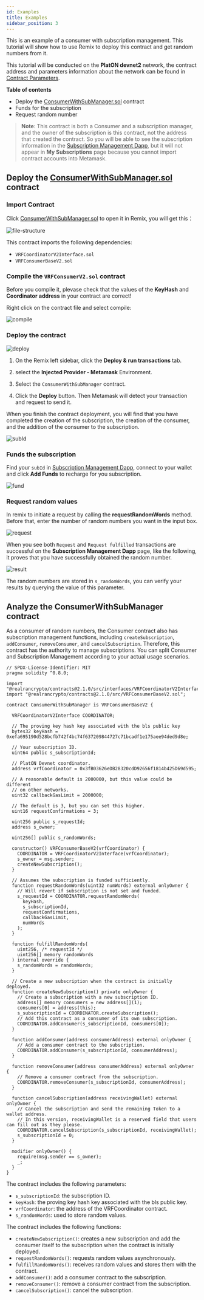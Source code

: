```yaml
---
id: Examples
title: Examples
sidebar_position: 3
---
```


This is an example of a consumer with subscription management. This tutorial will show how to use Remix to deploy this contract and get random numbers from it.

This tutorial will be conducted on the **PlatON devnet2** network, the contract address and parameters information about the network can be found in [Contract Parameters](/Contract%20Parameters).

**Table of contents**

- Deploy the [ConsumerWithSubManager.sol](https://remix.ethereum.org/#url=https://github.com/realran/VRFContract/blob/main/sample/ConsumerWithSubManager.sol) contract
- Funds for the subscription
- Request random number

> **Note**: This contract is both a Consumer and a subscription manager, and the owner of the subscription is this contract, not the address that created the contract. So you will be able to see the subscription information in the [Subscription Management Dapp](https://vrf.realran.com/), but it will not appear in **My Subscriptions** page because you cannot import contract accounts into Metamask.



## Deploy the [ConsumerWithSubManager.sol](https://remix.ethereum.org/#url=https://github.com/realran/VRFContract/blob/main/sample/ConsumerWithSubManager.sol) contract

### Import Contract

Click [ConsumerWithSubManager.sol](https://remix.ethereum.org/#url=https://github.com/realran/VRFContract/blob/main/sample/ConsumerWithSubManager.sol) to open it in Remix, you will get this：

![file-structure](https://github.com/realran/Docs/blob/main/docs/Getting%20Started/imgs/file-structure.png?raw=true)

This contract imports the following dependencies:

  - `VRFCoordinatorV2Interface.sol`
  - `VRFConsumerBaseV2.sol`

###  Compile the `VRFConsumerV2.sol` contract

Before you compile it, plevase check that the values of the **KeyHash** and **Coordinator** **address** in your contract are correct!

Right click on the contract file and select compile:

![compile](https://github.com/realran/Docs/blob/main/docs/Getting%20Started/imgs/compile.jpg?raw=true)

###  Deploy the  contract

![deploy](https://github.com/realran/Docs/blob/main/docs/Getting%20Started/imgs/deploy.jpg?raw=true)

1. On the Remix left sidebar, click the **Deploy & run transactions** tab.

2. select the **Injected Provider - Metamask** Environment.

3. Select the `ConsumerWithSubManager` contract.

4. Click the **Deploy** button.  Then Metamask will detect your transaction and request to send it.

When you finish the contract deployment, you will find that you have completed the creation of the subscription, the creation of the consumer, and the addition of the consumer to the subscription.

![subId](https://github.com/realran/Docs/blob/main/docs/Getting%20Started/imgs/subId.png?raw=true)

###  Funds the subscription

Find your `subId` in [Subscription Management Dapp](https://vrf.realran.com/), connect to your wallet and click **Add Funds** to recharge for you subscription. 

![fund](https://github.com/realran/Docs/blob/main/docs/Getting%20Started/imgs/fund.jpg?raw=true)

### Request random values

In remix to initiate a request by calling the **requestRandomWords** method. Before that, enter the number of random numbers you want in the input box.

![request](https://github.com/realran/Docs/blob/main/docs/Getting%20Started/imgs/request.jpg?raw=true)

When you see both `Request` and `Request fulfilled` transactions are successful on the **Subscription Management Dapp** page, like the following, it proves that you have successfully obtained the random number.

![result](https://github.com/realran/Docs/blob/main/docs/Getting%20Started/imgs/result.jpg?raw=true)

The random numbers are stored in `s_randomWords`, you can verify your results by querying the value of this parameter.


## Analyze the ConsumerWithSubManager contract

As a consumer of random numbers, the Consumer contract also has subscription management functions, including `createSubscription`, `addConsumer`, `removeConsumer`, and `cancelSubscription`. Therefore, this contract has the authority to manage subscriptions. You can split Consumer and Subscription Management according to your actual usage scenarios.

```
// SPDX-License-Identifier: MIT
pragma solidity ^0.8.0;

import "@realrancrypto/contracts@2.1.0/src/interfaces/VRFCoordinatorV2Interface.sol";
import "@realrancrypto/contracts@2.1.0/src/VRFConsumerBaseV2.sol";

contract ConsumerWithSubManager is VRFConsumerBaseV2 {

  VRFCoordinatorV2Interface COORDINATOR;

  // The proving key hash key associated with the bls public key
  bytes32 keyHash = 0xefa695190d528bcfb742f4bc74f637209844727c71bcadf1e175aee94ded9d8e;

  // Your subscription ID.
  uint64 public s_subscriptionId;

  // PlatON Devnet coordinator.
  address vrfCoordinator = 0x3fB03626eDB28320cdD92656f1814b425D69d595;

  // A reasonable default is 2000000, but this value could be different
  // on other networks.
  uint32 callbackGasLimit = 2000000;

  // The default is 3, but you can set this higher.
  uint16 requestConfirmations = 3;

  uint256 public s_requestId;
  address s_owner;

  uint256[] public s_randomWords;

  constructor() VRFConsumerBaseV2(vrfCoordinator) {
    COORDINATOR = VRFCoordinatorV2Interface(vrfCoordinator);
    s_owner = msg.sender;
    createNewSubscription();
  }

  // Assumes the subscription is funded sufficiently.
  function requestRandomWords(uint32 numWords) external onlyOwner {
    // Will revert if subscription is not set and funded.
    s_requestId = COORDINATOR.requestRandomWords(
      keyHash,
      s_subscriptionId,
      requestConfirmations,
      callbackGasLimit,
      numWords
    );
  }

  function fulfillRandomWords(
    uint256, /* requestId */
    uint256[] memory randomWords
  ) internal override {
    s_randomWords = randomWords;
  }

  // Create a new subscription when the contract is initially deployed.
  function createNewSubscription() private onlyOwner {
    // Create a subscription with a new subscription ID.
    address[] memory consumers = new address[](1);
    consumers[0] = address(this);
    s_subscriptionId = COORDINATOR.createSubscription();
    // Add this contract as a consumer of its own subscription.
    COORDINATOR.addConsumer(s_subscriptionId, consumers[0]);
  }

  function addConsumer(address consumerAddress) external onlyOwner {
    // Add a consumer contract to the subscription.
    COORDINATOR.addConsumer(s_subscriptionId, consumerAddress);
  }

  function removeConsumer(address consumerAddress) external onlyOwner {
    // Remove a consumer contract from the subscription.
    COORDINATOR.removeConsumer(s_subscriptionId, consumerAddress);
  }

  function cancelSubscription(address receivingWallet) external onlyOwner {
    // Cancel the subscription and send the remaining Token to a wallet address.
    // In this version, receivingWallet is a reserved field that users can fill out as they please.
    COORDINATOR.cancelSubscription(s_subscriptionId, receivingWallet);
    s_subscriptionId = 0;
  }

  modifier onlyOwner() {
    require(msg.sender == s_owner);
    _;
  }
}
```

 The contract includes the following parameters:

  - `s_subscriptionId`: the subscription ID.
  - `keyHash`: the proving key hash key associated with the bls public key.
  - `vrfCoordinator`: the address of the VRFCoordinator contract.
  - `s_randomWords`: used to store random values.


 The contract includes the following functions:

  - `createNewSubscription()`: creates a new subscription and add the consumer itself to the subscription when the contract is initially deployed.
  - `requestRandomWords()`: requests random values asynchronously.
  - `fulfillRandomWords()`: receives random values and stores them with the contract.
  - `addConsumer()`: add a consumer contract to the subscription.
  - `removeConsumer()`: remove a consumer contract from the subscription.
  - `cancelSubscription()`: cancel the subscription.
